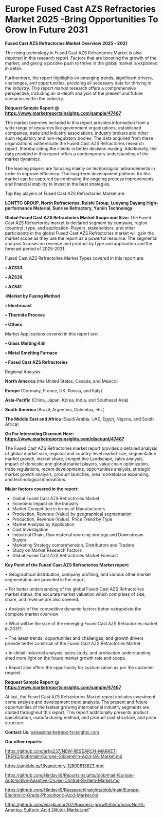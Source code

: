 # Europe Fused Cast AZS Refractories Market 2025 -Bring Opportunities To Grow In Future 2031

<Strong> Fused Cast AZS Refractories Market Overview 2025 - 2031</strong>

The rising technology in Fused Cast AZS Refractories Market is also depicted in this research report. Factors that are boosting the growth of the market, and giving a positive push to thrive in the global market is explained in detail.

Furthermore, the report highlights on emerging trends, significant drivers, challenges, and opportunities, providing all necessary data for thriving in the industry. This report market research offers a comprehensive perspective, including an in-depth analysis of the present and future scenarios within the industry.

<strong>Request Sample Report @ <a href=https://www.marketreportsinsights.com/sample/47467>https://www.marketreportsinsights.com/sample/47467</a></strong>

The market overview included in this report provides information from a wide range of resources like government organizations, established companies, trade and industry associations, industry brokers and other such regulatory and non-regulatory bodies. The data acquired from these organizations authenticate the Fused Cast AZS Refractories research report, thereby aiding the clients in better decision making. Additionally, the data provided in this report offers a contemporary understanding of the market dynamics.

The leading players are focusing mainly on technological advancements in order to improve efficiency. The long-term development patterns for this market can be captured by continuing the ongoing process improvements and financial stability to invest in the best strategies.

Top Key players of Fused Cast AZS Refractories Market are:

<strong>LONTTO GROUP, North Refractories, Ruishi Group, Luoyang Dayang High-performance Material, Sunrise Refractory, Yumin Technology</strong>

<strong><b>Global Fused Cast AZS Refractories Market Scope and Size:</b></strong>
The Fused Cast AZS Refractories market is declared segment by company, region (country), type, and application. Players, stakeholders, and other participants in the global Fused Cast AZS Refractories market will gain the market scope as they use the report as a powerful resource. The segmental analysis focuses on revenue and product by type and application and the forecast period of 2025-2031.

Fused Cast AZS Refractories Market Types covered in this report are:

<strong>•  AZS33

•  AZS36

•  AZS41

•Market by Fusing Method

•  Electrocast

•  Thermite Process

•  Others</strong>

Market Applications covered in this report are:

<strong>•  Glass Melting Kiln

•  Metal Smelting Furnace

•  Fused Cast AZS Refractories</strong> 

Regional Analysis

<strong>North America</strong> (the United States, Canada, and Mexico)

<strong>Europe</strong> (Germany, France, UK, Russia, and Italy)

<strong>Asia-Pacific</strong> (China, Japan, Korea, India, and Southeast Asia)

<strong>South America</strong> (Brazil, Argentina, Colombia, etc.)

<strong>The Middle East and Africa</strong> (Saudi Arabia, UAE, Egypt, Nigeria, and South Africa)

<strong>Go For Interesting Discount Here: <a href=https://www.marketreportsinsights.com/discount/47467>https://www.marketreportsinsights.com/discount/47467</a></strong>

The Fused Cast AZS Refractories market report provides a detailed analysis of global market size, regional and country-level market size, segmentation market growth, market share, competitive Landscape, sales analysis, impact of domestic and global market players, value chain optimization, trade regulations, recent developments, opportunities analysis, strategic market growth analysis, product launches, area marketplace expanding, and technological innovations.

<strong><b>Major factors covered in the report:</b></strong>
<ul>
  <li>Global Fused Cast AZS Refractories Market </li>
  <li>Economic Impact on the Industry</li>
  <li>Market Competition in terms of Manufacturers</li>
  <li>Production, Revenue (Value) by geographical segmentation</li>
  <li>Production, Revenue (Value), Price Trend by Type</li>
  <li>Market Analysis by Application</li>
  <li>Cost Investigation</li>
  <li>Industrial Chain, Raw material sourcing strategy and Downstream Buyers</li>
  <li>Marketing Strategy comprehension, Distributors and Traders</li>
  <li>Study on Market Research Factors</li>
  <li>Global Fused Cast AZS Refractories Market Forecast</li>
</ul>

<strong><b>Key Point of the Fused Cast AZS Refractories Market report:</b></strong>

• Geographical distribution, company profiling, and various other market segmentation are provided in the report.

• For better understanding of the global Fused Cast AZS Refractories market status, the accurate market valuation which comprises of size, share, and revenue are also covered.

• Analysis of the competitive dynamic factors better extrapolate the complete market overview

• What will be the size of the emerging Fused Cast AZS Refractories market in 2031?

• The latest trends, opportunities and challenges, and growth drivers provide better construal of the Fused Cast AZS Refractories Market.

• In-detail industrial analysis, sales study, and production understanding shed more light on the future market growth rate and scope.

• Report also offers the opportunity for customization as per the customer request.

<strong>Request Sample Report @ <a href=https://www.marketreportsinsights.com/sample/47467>https://www.marketreportsinsights.com/sample/47467</a></strong>

At last, the Fused Cast AZS Refractories Market report includes investment come analysis and development trend analysis. The present and future opportunities of the fastest growing international industry segments are coated throughout this report. This report additionally presents product specification, manufacturing method, and product cost structure, and price structure.

<strong>Contact Us:</strong>
sales@marketreportsinsights.com

<strong>Our other reports:</strong>

<a href=https://github.com/arha237/NEW-RESEARCH-MARKET-TREND/blob/main/Europe-Gibberellin-Acid-GA-Market.md>https://github.com/arha237/NEW-RESEARCH-MARKET-TREND/blob/main/Europe-Gibberellin-Acid-GA-Market.md</a>

<a href=https://ameblo.jp/18yam/entry-12890813823.html>https://ameblo.jp/18yam/entry-12890813823.html</a>

<a href=https://github.com/Hindavii9/Reportsinsights/blob/main/Europe-Automotive-Adaptive-Cruise-Control-System-Market.md>https://github.com/Hindavii9/Reportsinsights/blob/main/Europe-Automotive-Adaptive-Cruise-Control-System-Market.md</a>

<a href=https://github.com/Hindavii9/ReasearchInsights/blob/main/Europe-Electronic-Grade-Phosphoric-Acid-Market.md>https://github.com/Hindavii9/ReasearchInsights/blob/main/Europe-Electronic-Grade-Phosphoric-Acid-Market.md</a>

<a href=https://github.com/vijaykumar207/Business-growth/blob/main/North-America-Sulfuric-Acid-Dilutor-Market.md>https://github.com/vijaykumar207/Business-growth/blob/main/North-America-Sulfuric-Acid-Dilutor-Market.md</a>"
